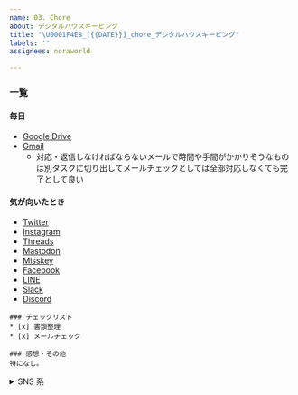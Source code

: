 ```yaml
---
name: 03. Chore
about: デジタルハウスキーピング
title: "\U0001F4E8_[{{DATE}}]_chore_デジタルハウスキーピング"
labels: ''
assignees: noraworld

---
```


### 一覧
#### 毎日
* [Google Drive](https://drive.google.com/drive/folders/1141T4IghECu6fE3TwfyrJcM6NpqXB98R)
* [Gmail](https://mail.google.com/mail/u/0/#inbox)
    * 対応・返信しなければならないメールで時間や手間がかかりそうなものは別タスクに切り出してメールチェックとしては全部対応しなくても完了として良い

#### 気が向いたとき
* [Twitter](https://x.com/notifications)
* [Instagram](https://www.instagram.com/direct/inbox/)
* [Threads](https://www.threads.net/activity)
* [Mastodon](https://mastodon.social/deck/notifications)
* [Misskey](https://misskey.io/my/notifications)
* [Facebook](https://www.facebook.com/notifications)
* [LINE](https://www.line.me)
* [Slack](https://slack.com)
* [Discord](https://discord.com/channels/@me)



```
### チェックリスト
* [x] 書類整理
* [x] メールチェック

### 感想・その他
特になし。
```



<details>
<summary>SNS 系</summary>

これらは毎日チェックする必要はない。どうせ友達から LINE なんてそう頻繁に来るものじゃないし毎日各種 SNS を全部チェックするのは怠いので。

確認していない SNS のチェックリストは記録の際に削除しても良い。

```
### チェックリスト
* [ ] Twitter
* [ ] Instagram
* [ ] Threads
* [ ] Mastodon
* [ ] Misskey
* [ ] Facebook
* [ ] LINE
* [ ] Slack
* [ ] Discord

### 感想・その他
特になし。
```
</details>
